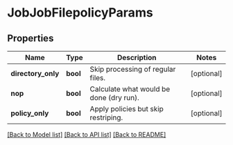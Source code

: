 # JobJobFilepolicyParams

## Properties
Name | Type | Description | Notes
------------ | ------------- | ------------- | -------------
**directory_only** | **bool** | Skip processing of regular files. | [optional] 
**nop** | **bool** | Calculate what would be done (dry run). | [optional] 
**policy_only** | **bool** | Apply policies but skip restriping. | [optional] 

[[Back to Model list]](../README.md#documentation-for-models) [[Back to API list]](../README.md#documentation-for-api-endpoints) [[Back to README]](../README.md)


